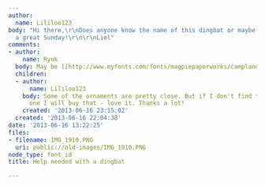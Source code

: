```yaml
---
author:
  name: Lililoo123
body: "Hi there,\r\nDoes anyone know the name of this dingbat or maybe a similar one?\r\nHave
  a great Sunday!\r\n\r\nLiel"
comments:
- author:
    name: Ryuk
  body: May be [[http://www.myfonts.com/fonts/magpiepaperworks/campland|Campland]]...
  children:
  - author:
      name: Lililoo123
    body: Some of the ornaments are pretty close. But if I don't find the exactly
      one I will buy that - love it. Thanks a lot!
    created: '2013-06-16 23:15:02'
  created: '2013-06-16 22:04:38'
date: '2013-06-16 13:22:25'
files:
- filename: IMG_1910.PNG
  uri: public://old-images/IMG_1910.PNG
node_type: font_id
title: Help needed with a dingbat

---
```

